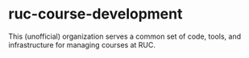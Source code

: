 # ruc-course-development

This (unofficial) organization serves a common set of code, tools, and infrastructure for managing courses at RUC.
